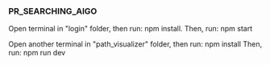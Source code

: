 ### PR_SEARCHING_AlGO

Open terminal in "login" folder, then run: npm install.
Then, run: npm start

Open another terminal in "path_visualizer" folder, then run: npm install
Then, run: npm run dev

